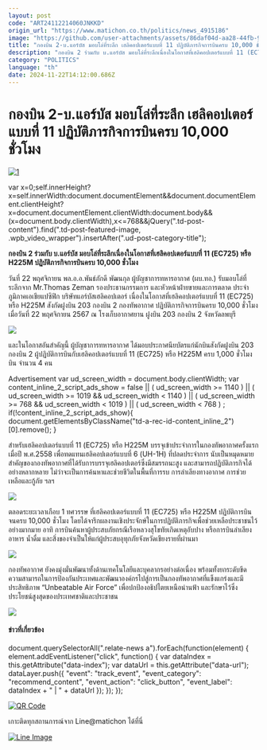 ```yaml
---
layout: post
code: "ART24112214060JNKKD"
origin_url: "https://www.matichon.co.th/politics/news_4915186"
image: "https://github.com/user-attachments/assets/86daf04d-aa28-44fb-9dce-bcde87f05149"
title: "กองบิน 2-บ.แอร์บัส มอบโล่ที่ระลึก เฮลิคอปเตอร์แบบที่ 11 ปฏิบัติภารกิจการบินครบ 10,000 ชั่วโมง"
description: "กองบิน 2 ร่วมกับ บ.แอร์บัส มอบโล่ที่ระลึกเนื่องในโอกาสที่เฮลิคอปเตอร์แบบที่ 11 (EC725) หรือ H225M ปฏิบัติภารกิจการบินครบ 10,000 ชั่วโมง"
category: "POLITICS"
language: "th"
date: 2024-11-22T14:12:00.686Z
---
```


# กองบิน 2-บ.แอร์บัส มอบโล่ที่ระลึก เฮลิคอปเตอร์แบบที่ 11 ปฏิบัติภารกิจการบินครบ 10,000 ชั่วโมง

[![](https://www.matichon.co.th/wp-content/uploads/2024/11/1-289.jpg "1")](https://www.matichon.co.th/wp-content/uploads/2024/11/1-289.jpg)

var x=0;self.innerHeight?x=self.innerWidth:document.documentElement&&document.documentElement.clientHeight?x=document.documentElement.clientWidth:document.body&&(x=document.body.clientWidth),x<=768&&jQuery(".td-post-content").find(".td-post-featured-image, .wpb\_video\_wrapper").insertAfter(".ud-post-category-title");

**กองบิน 2 ร่วมกับ บ.แอร์บัส มอบโล่ที่ระลึกเนื่องในโอกาสที่เฮลิคอปเตอร์แบบที่ 11 (EC725) หรือ H225M ปฏิบัติภารกิจการบินครบ 10,000 ชั่วโมง**

วันที่ 22 พฤศจิกายน พล.อ.อ.พันธ์ภักดี พัฒนกุล ผู้บัญชาการทหารอากาศ (ผบ.ทอ.) รับมอบโล่ที่ระลึกจาก Mr.Thomas Zeman รองประธานกรรมการ และหัวหน้าฝ่ายขายและการตลาด ประจำภูมิภาคเอเชียแปซิฟิก บริษัทแอร์บัสเฮลิคอปเตอร์ เนื่องในโอกาสที่เฮลิคอปเตอร์แบบที่ 11 (EC725) หรือ H225M สังกัดฝูงบิน 203 กองบิน 2 กองทัพอากาศ ปฏิบัติภารกิจการบินครบ 10,000 ชั่วโมง เมื่อวันที่ 22 พฤศจิกายน 2567 ณ โรงเก็บอากาศยาน ฝูงบิน 203 กองบิน 2 จังหวัดลพบุรี

![](https://www.matichon.co.th/wp-content/uploads/2024/11/S__165945451_0.jpg)

และในโอกาสอันสำคัญนี้ ผู้บัญชาการทหารอากาศ ได้มอบประกาศนียบัตรแก่นักบินสังกัดฝูงบิน 203 กองบิน 2 ผู้ปฏิบัติการบินกับเฮลิคอปเตอร์แบบที่ 11 (EC725) หรือ H225M ครบ 1,000 ชั่วโมงบิน จำนวน 4 คน

Advertisement var ud\_screen\_width = document.body.clientWidth; var content\_inline\_2\_script\_ads\_show = false || ( ud\_screen\_width >= 1140 ) || ( ud\_screen\_width >= 1019 && ud\_screen\_width < 1140 ) || ( ud\_screen\_width >= 768 && ud\_screen\_width < 1019 ) || ( ud\_screen\_width < 768 ) ; if(!content\_inline\_2\_script\_ads\_show){ document.getElementsByClassName("td-a-rec-id-content\_inline\_2")\[0\].remove(); }

สำหรับเฮลิคอปเตอร์แบบที่ 11 (EC725) หรือ H225M บรรจุเข้าประจำการในกองทัพอากาศครั้งแรกเมื่อปี พ.ศ.2558 เพื่อทดแทนเฮลิคอปเตอร์แบบที่ 6 (UH-1H) ที่ปลดประจำการ นับเป็นหมุดหมายสำคัญของกองทัพอากาศที่ได้รับการบรรจุเฮลิคอปเตอร์ซึ่งมีสมรรถนะสูง และสามารถปฏิบัติภารกิจได้อย่างหลากหลาย ไม่ว่าจะเป็นการค้นหาและช่วยชีวิตในพื้นที่การรบ การลำเลียงทางอากาศ การช่วยเหลือและกู้ภัย ฯลฯ

![](https://www.matichon.co.th/wp-content/uploads/2024/11/S__165945443_0.jpg)

ตลอดระยะเวลาเกือบ 1 ทศวรรษ ที่เฮลิคอปเตอร์แบบที่ 11 (EC725) หรือ H225M ปฏิบัติการบินจนครบ 10,000 ชั่วโมง โดยได้จารึกผลงานเชิงประจักษ์ในการปฏิบัติภารกิจเพื่อช่วยเหลือประชาชนไว้อย่างมากมาย อาทิ การบินค้นหาผู้ประสบภัยกรณีเรือหลวงสุโขทัยเกิดเหตุอับปาง หรือการบินลำเลียงอาหาร น้ำดื่ม และสิ่งของจำเป็นให้แก่ผู้ประสบอุทุกภัยจังหวัดเชียงรายที่ผ่านมา

![](https://www.matichon.co.th/wp-content/uploads/2024/11/S__165945458_0.jpg)

กองทัพอากาศ ยังคงมุ่งมั่นพัฒนาทั้งด้านเทคโนโลยีและบุคลากรอย่างต่อเนื่อง พร้อมทั้งยกระดับขีดความสามารถในการป้องกันประเทศและพัฒนาองค์กรไปสู่การเป็นกองทัพอากาศที่แข็งแกร่งและมีประสิทธิภาพ “Unbeatable Air Force” เพื่อปกป้องอธิปไตยเหนือน่านฟ้า และรักษาไว้ซึ่งประโยชน์สูงสุดของประเทศชาติและประชาชน

![](https://www.matichon.co.th/wp-content/uploads/2024/11/S__165945448_0.jpg)

#### ข่าวที่เกี่ยวข้อง

document.querySelectorAll(".relate-news a").forEach(function(element) { element.addEventListener("click", function() { var dataIndex = this.getAttribute("data-index"); var dataUrl = this.getAttribute("data-url"); dataLayer.push({ "event": "track\_event", "event\_category": "recommend\_content", "event\_action": "click\_button", "event\_label": dataIndex + " | " + dataUrl }); }); });

[![QR Code](https://www.matichon.co.th/wp-content/uploads/2023/07/wob1371z.jpg)](https://lin.ee/ht0nDxX)

เกาะติดทุกสถานการณ์จาก Line@matichon ได้ที่นี่

[![Line Image](https://www.matichon.co.th/wp-content/uploads/2023/07/th.png)](https://lin.ee/ht0nDxX)